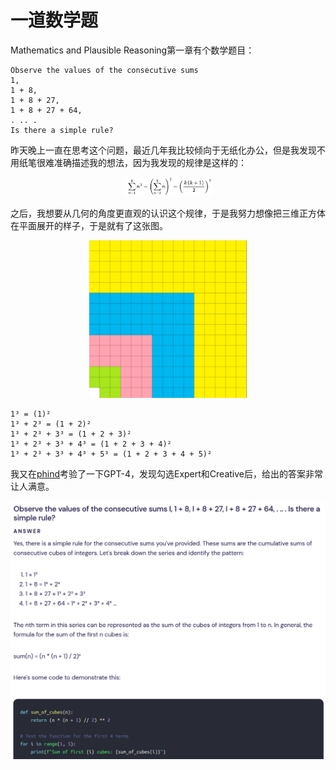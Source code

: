 # 一道数学题

Mathematics and Plausible Reasoning第一章有个数学题目：

```
Observe the values of the consecutive sums
1,
1 + 8,
1 + 8 + 27,
1 + 8 + 27 + 64,
. .. .
Is there a simple rule?
```

昨天晚上一直在思考这个问题，最近几年我比较倾向于无纸化办公，但是我发现不用纸笔很难准确描述我的想法，因为我发现的规律是这样的：

<div align="center">
<img src="../image/2023-04-15-A-Math-Problem/latex.png" width=28%>
</div>

之后，我想要从几何的角度更直观的认识这个规律，于是我努力想像把三维正方体在平面展开的样子，于是就有了这张图。

<div align="center">
<img src="../image/2023-04-15-A-Math-Problem/geo.png" width=50%>
</div>

```
1³ = (1)²
1³ + 2³ = (1 + 2)²
1³ + 2³ + 3³ = (1 + 2 + 3)²
1³ + 2³ + 3³ + 4³ = (1 + 2 + 3 + 4)²
1³ + 2³ + 3³ + 4³ + 5³ = (1 + 2 + 3 + 4 + 5)²
```

我又在[phind](https://www.phind.com)考验了一下GPT-4，发现勾选Expert和Creative后，给出的答案非常让人满意。

<div align="center">
<img src="../image/2023-04-15-A-Math-Problem/gpt_solution.png">
</div>
